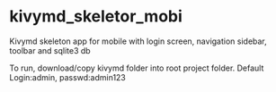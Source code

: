 # kivymd_skeletor_mobi
Kivymd skeleton app for mobile with login screen, navigation sidebar, toolbar and sqlite3 db

To run, download/copy kivymd folder into root project folder.
Default Login:admin, passwd:admin123
